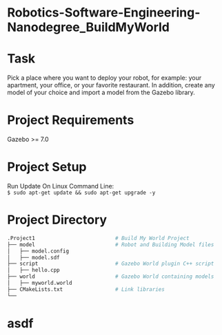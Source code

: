 # Robotics-Software-Engineering-Nanodegree_BuildMyWorld

# Task
Pick a place where you want to deploy your robot, for example: your apartment, your office, or your favorite restaurant. In addition, create any model of your choice and import a model from the Gazebo library.

# Project Requirements
Gazebo >= 7.0  

# Project Setup
Run Update On Linux Command Line:   
`$ sudo apt-get update && sudo apt-get upgrade -y`

# Project Directory
 ```bash
 .Project1                          # Build My World Project  
 ├── model                          # Robot and Building Model files  
 │   ├── model.config  
 │   ├── model.sdf  
 ├── script                         # Gazebo World plugin C++ script      
 │   ├── hello.cpp  
 ├── world                          # Gazebo World containing models   
 │   ├── myworld.world  
 ├── CMakeLists.txt                 # Link libraries  
 └──                              
```

# asdf
